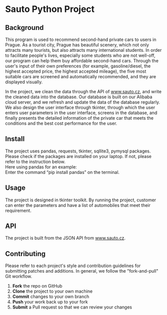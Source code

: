 # Sauto Python Project 

## Background

This program is used to recommend second-hand private cars to users in Prague. As a tourist city, Prague has beautiful scenery, which not only attracts many tourists, but also attracts many international students. In order to facilitate people's lives, especially some students who are not well-off, our program can help them buy affordable second-hand cars. Through the user's input of their own preferences (for example, gasoline/diesel, the highest accepted price, the highest accepted mileage), the five most suitable cars are screened and automatically recommended, and they are displayed visually.

In the project, we clean the data through the API of www.sauto.cz, and write the cleaned data into the database. Our database is built on our Alibaba cloud server, and we refresh and update the data of the database regularly. We also design the user interface through tkinter, through which the user enters user parameters in the user interface, screens in the database, and finally presents the detailed information of the private car that meets the conditions and the best cost performance for the user.

## Install

The project uses pandas, requests, tkinter, sqllite3, pymysql packages. Please check if the packages are installed on your laptop. If not, please refer to the instruction below.   
Here using pandas for an example:  
Enter the command “pip install pandas” on the terminal. 

## Usage 
The project is designed in tkinter toolkit. By running the project, customer can enter the parameters and have a list of automobiles that meet their requirement. 

## API
The project is built from the JSON API from www.sauto.cz. 



## Contributing 
Please refer to each project's style and contribution guidelines for submitting patches and additions. In general, we follow the "fork-and-pull" Git workflow.  
1. **Fork** the repo on GitHub  
2. **Clone** the project to your own machine  
3. **Commit** changes to your own branch  
4. **Push** your work back up to your fork  
5. **Submit** a Pull request so that we can review your changes

